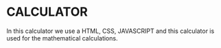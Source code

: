 # CALCULATOR
In this calculator we use a HTML, CSS, JAVASCRIPT and this calculator is used for the mathematical calculations.
